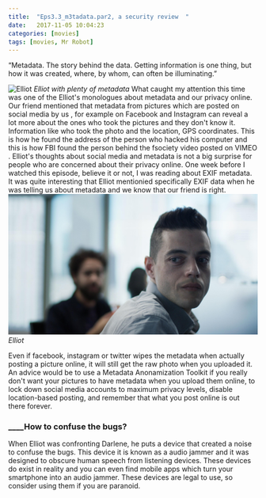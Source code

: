 ```yaml
---
title:  "Eps3.3_m3tadata.par2, a security review  "
date:   2017-11-05 10:04:23
categories: [movies]
tags: [movies, Mr Robot]
---
```

“Metadata. The story behind the data. Getting information is one thing, but how it was created, where, by whom, can often be illuminating.”

![Elliot](/images/metadata2.png"Elliot")
*Elliot with plenty of metadata* 
What caught my attention this time was one of the Elliot's monologues about metadata and our privacy online.
Our friend mentioned that metadata from pictures which are  posted on social media by us , for example on  Facebook and Instagram can reveal a lot  more about the ones who took the pictures and they don't know it. Information like who took the photo and the location, GPS coordinates. This is how he found the  address of the person who hacked his computer and this is how FBI found the person behind the fsociety video posted on VIMEO . Elliot's thoughts about social media and metadata is not a big surprise for people who are concerned about their privacy online. 
One week before I watched this episode, believe it or not, I was reading about EXIF metadata.  
It was quite interesting that Elliot mentionied specifically EXIF data when he was telling us  about metadata and we know that our friend is right. 
![Elliot](/images/metadata.jpg "Elliot")
*Elliot* 

Even if facebook, instagram or twitter wipes the metadata when actually posting a picture online, it will still get the raw photo when you uploaded it. An advice would be to use  a Metadata Anonamization Toolkit if you really don't want your pictures  to have metadata when you upload them online,  to lock down social media accounts to maximum privacy levels, disable location-based posting, and remember that what you post online is out there forever. 

### ____How to confuse the bugs? 
When  Elliot was confronting Darlene, he  puts a device that created a  noise to confuse the bugs. This device it is known as a audio jammer and it was designed to obscure human speech from listening devices. These devices do exist in reality and you  can even find  mobile apps  which turn your smartphone into an audio jammer. These devices are legal to use, so consider using them if you are paranoid. 